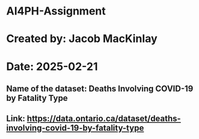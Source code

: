 # AI4PH-Assignment
# Created by: Jacob MacKinlay 
# Date: 2025-02-21

## Name of the dataset: Deaths Involving COVID-19 by Fatality Type 
## Link: https://data.ontario.ca/dataset/deaths-involving-covid-19-by-fatality-type

